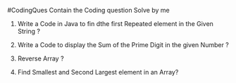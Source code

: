 #CodingQues
Contain the Coding question Solve by me 

1. Write a Code in Java to fin dthe first Repeated element in the Given String ?
  
2. Write a Code to display the Sum of the Prime Digit in the given Number ?

3. Reverse Array ?

4. Find Smallest and Second Largest element in an Array?


